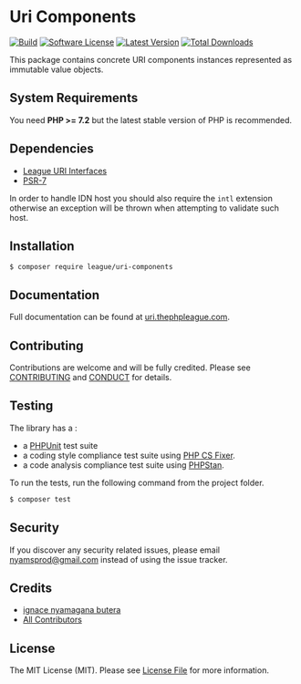 Uri Components
=======

[![Build](https://github.com/thephpleague/uri-components/workflows/build/badge.svg)](https://github.com/thephpleague/uri-components/actions?query=workflow%3A%22build%22)
[![Software License](https://img.shields.io/badge/license-MIT-brightgreen.svg?style=flat-square)](LICENSE)
[![Latest Version](https://img.shields.io/github/release/thephpleague/uri-components.svg?style=flat-square)](https://github.com/thephpleague/uri-components/releases)
[![Total Downloads](https://img.shields.io/packagist/dt/league/uri-components.svg?style=flat-square)](https://packagist.org/packages/league/uri-components)


This package contains concrete URI components instances represented as immutable value objects.

System Requirements
-------

You need **PHP >= 7.2** but the latest stable version of PHP is recommended.

Dependencies
-------

- [League URI Interfaces][]
- [PSR-7][]

In order to handle IDN host you should also require the `intl` extension otherwise an exception will be thrown when attempting to validate such host.

Installation
--------

```
$ composer require league/uri-components
```

Documentation
--------

Full documentation can be found at [uri.thephpleague.com][].


Contributing
-------

Contributions are welcome and will be fully credited. Please see [CONTRIBUTING](.github/CONTRIBUTING.md) and [CONDUCT](CONDUCT.md) for details.

Testing
-------

The library has a :

- a [PHPUnit](https://phpunit.de) test suite
- a coding style compliance test suite using [PHP CS Fixer](http://cs.sensiolabs.org/).
- a code analysis compliance test suite using [PHPStan](https://github.com/phpstan/phpstan).

To run the tests, run the following command from the project folder.

``` bash
$ composer test
```

Security
-------

If you discover any security related issues, please email nyamsprod@gmail.com instead of using the issue tracker.

Credits
-------

- [ignace nyamagana butera](https://github.com/nyamsprod)
- [All Contributors](https://github.com/thephpleague/uri-components/contributors)

License
-------

The MIT License (MIT). Please see [License File](LICENSE) for more information.

[PSR-2]: http://www.php-fig.org/psr/psr-2/
[PSR-4]: http://www.php-fig.org/psr/psr-4/
[PSR-7]: http://www.php-fig.org/psr/psr-7/
[RFC3986]: http://tools.ietf.org/html/rfc3986
[RFC3987]: http://tools.ietf.org/html/rfc3987
[uri.thephpleague.com]: http://uri.thephpleague.com
[League URI Interfaces]: https://github.com/thephpleague/uri-interfaces
